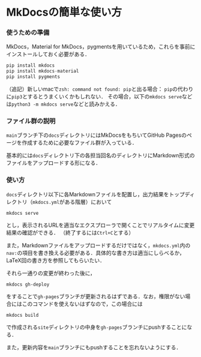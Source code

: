 # MkDocsの簡単な使い方

### 使うための準備

MkDocs，Material for MkDocs，pygmentsを用いているため，これらを事前にインストールしておく必要がある．

```python
pip install mkdocs
pip install mkdocs-material
pip install pygments
```

（追記）新しいmacで`zsh: command not found: pip`と出る場合：
`pip`の代わりに`pip3`とするとうまくいくかもしれない．
その場合，以下の`mkdocs serve`などは`python3 -m mkdocs serve`などと読みかえる．



### ファイル群の説明

`main`ブランチ下の`docs`ディレクトリにはMkDocsをもちいてGitHub Pagesのページを作成するために必要なファイル群が入っている．

基本的には`docs`ディレクトリ下の各担当回名のディレクトリにMarkdown形式のファイルをアップロードする形になる．

### 使い方

`docs`ディレクトリ以下に各Markdownファイルを配置し，出力結果をトップディレクトリ（`mkdocs.yml`がある階層）において

```shell
mkdocs serve
```

とし，表示されるURLを適当なエクスプローラで開くことでリアルタイムに変更結果の確認ができる．
（終了するには`Ctrl+C`とする）


また，Markdownファイルをアップロードするだけではなく，`mkdocs.yml`内の`nav:`の項目を書き換える必要がある．具体的な書き方は適当にしらべるか，LaTeX回の書き方を参照してもらいたい．

それら一通りの変更が終わった後に，

```shell
mkdocs gh-deploy
```

をすることで`gh-pages`ブランチが更新されるはずである．なお，権限がない場合にはこのコマンドを使えないはずなので，この場合には

```shell
mkdocs build
```

で作成される`site`ディレクトリの中身を`gh-pages`ブランチにpushすることになる．

また，更新内容を`main`ブランチにもpushすることを忘れないようにする．
